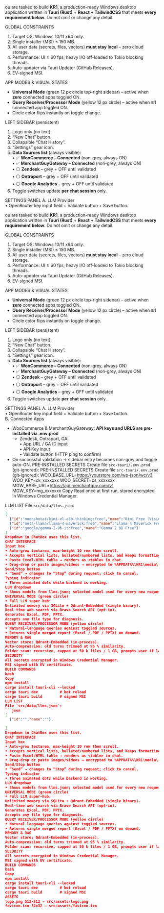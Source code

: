 ou are tasked to build **KR1**, a production-ready Windows desktop application written in **Tauri (Rust)** + **React + TailwindCSS** that meets **every requirement below**. Do not omit or change any detail.

GLOBAL CONSTRAINTS
1. Target OS: Windows 10/11 x64 only.  
2. Single installer (MSI) ≤ 150 MB.  
3. All user data (secrets, files, vectors) **must stay local** – zero cloud storage.  
4. Performance: UI ≥ 60 fps; heavy I/O off-loaded to Tokio blocking threads.  
5. Auto-updater via Tauri Updater (GitHub Releases).  
6. EV-signed MSI.

APP MODES & VISUAL STATES
- **Universal Mode** (green 12 px circle top-right sidebar) – active when **zero** connected apps toggled ON.  
- **Query Receiver/Processor Mode** (yellow 12 px circle) – active when **≥1** connected app toggled ON.  
- Circle color flips instantly on toggle change.

LEFT SIDEBAR (persistent)
1. Logo only (no text).  
2. “New Chat” button.  
3. Collapsible “Chat History”.  
4. “Settings” gear icon.  
5. **Data Sources list** (always visible):  
   • ✅ **WooCommerce – Connected** (non-grey, always ON)  
   • ✅ **MerchantGuyGateway – Connected** (non-grey, always ON)  
   • ⚪ **Zendesk** – grey + OFF until validated  
   • ⚪ **Ontraport** – grey + OFF until validated  
   • ⚪ **Google Analytics** – grey + OFF until validated  
6. Toggle switches update **per chat session** only.

SETTINGS PANEL
A. LLM Provider  
   • OpenRouter key input field + Validate button + Save button.  

   ou are tasked to build **KR1**, a production-ready Windows desktop application written in **Tauri (Rust)** + **React + TailwindCSS** that meets **every requirement below**. Do not omit or change any detail.

GLOBAL CONSTRAINTS
1. Target OS: Windows 10/11 x64 only.  
2. Single installer (MSI) ≤ 150 MB.  
3. All user data (secrets, files, vectors) **must stay local** – zero cloud storage.  
4. Performance: UI ≥ 60 fps; heavy I/O off-loaded to Tokio blocking threads.  
5. Auto-updater via Tauri Updater (GitHub Releases).  
6. EV-signed MSI.

APP MODES & VISUAL STATES
- **Universal Mode** (green 12 px circle top-right sidebar) – active when **zero** connected apps toggled ON.  
- **Query Receiver/Processor Mode** (yellow 12 px circle) – active when **≥1** connected app toggled ON.  
- Circle color flips instantly on toggle change.

LEFT SIDEBAR (persistent)
1. Logo only (no text).  
2. “New Chat” button.  
3. Collapsible “Chat History”.  
4. “Settings” gear icon.  
5. **Data Sources list** (always visible):  
   • ✅ **WooCommerce – Connected** (non-grey, always ON)  
   • ✅ **MerchantGuyGateway – Connected** (non-grey, always ON)  
   • ⚪ **Zendesk** – grey + OFF until validated  
   • ⚪ **Ontraport** – grey + OFF until validated  
   • ⚪ **Google Analytics** – grey + OFF until validated  
6. Toggle switches update **per chat session** only.

SETTINGS PANEL
A. LLM Provider  
   • OpenRouter key input field + Validate button + Save button.  
   B. Connected Apps  
   - WooCommerce & MerchantGuyGateway: **API keys and URLS are pre-installed via .env.prod**
     - Zendesk, Ontraport, GA:  
     • App URL / GA ID input  
     • API Key input  
     • Validate button (HTTP ping to confirm)  
   - On successful validation → sidebar entry becomes non-grey and toggle auto-ON.
   PRE-INSTALLED SECRETS
Create file `src-tauri/.env.prod` (git-ignored):
PRE-INSTALLED SECRETS
Create file `src-tauri/.env.prod` (git-ignored):
WOO_BASE_URL=https://yourstore.com/wp-json/wc/v3
WOO_KEY=ck_xxxxxxx
WOO_SECRET=cs_xxxxxxx
MGW_BASE_URL=https://api.merchantguy.com/v1
MGW_KEY=mg_xxxxxxx
Copy
Read once at first run, stored encrypted in Windows Credential Manager.

LLM LIST
File `src/data/llms.json`:
```json
[
  {"id":"moonshotai/kimi-vl-a3b-thinking:free","name":"Kimi Free (Vision)"},
  {"id":"meta-llama/llama-4-maverick:free","name":"Llama 4 Maverick Free"},
  {"id":"google/gemma-2-9b-it:free","name":"Gemma 2 9B Free"}
]
Dropdown in ChatBox uses this list.
CHAT INTERFACE
Input box
• Auto-grow textarea, max-height 10 rem then scroll.
• Accepts vertical lists, bulleted/numbered lists, and keeps formatting.
• Paste Excel/HTML table → renders as <table> in chat.
• Drag-drop or paste images/videos → encrypted to %APPDATA%\KR1\media\ with SHA-256 filename, thumbnail preview.
Send/Stop button
• “Send” → changes to “Stop” during request; click to cancel.
Typing indicator
• Three animated dots while backend is working.
LLM dropdown
• Shows models from llms.json; selected model used for every new request.
UNIVERSAL MODE (green circle)
• Full LLM super-hub:
Unlimited memory via SQLite + Qdrant-Embedded (single binary).
Real-time web search via Brave Search API (opt-in).
Generates Excel, PDF, PPTX.
Accepts any file type for diagnosis.
QUERY RECEIVER/PROCESSOR MODE (yellow circle)
• Natural-language queries against toggled sources.
• Returns single merged report (Excel / PDF / PPTX) on demand.
MEMORY & RAG
Vector store: Qdrant-Embedded (in-process).
Auto-compression: old turns trimmed at 95 % similarity.
Folder scan: recursive, capped at 50 k files / 1 GB, prompts user if larger.
SECURITY
All secrets encrypted in Windows Credential Manager.
MSI signed with EV certificate.
BUILD COMMANDS
bash
Copy
npm install
cargo install tauri-cli --locked
cargo tauri dev          # hot reload
cargo tauri build        # signed MSI
LLM LIST
File `src/data/llms.json`:
```json
[
  {"id":"","name":""},

]
Dropdown in ChatBox uses this list.
CHAT INTERFACE
Input box
• Auto-grow textarea, max-height 10 rem then scroll.
• Accepts vertical lists, bulleted/numbered lists, and keeps formatting.
• Paste Excel/HTML table → renders as <table> in chat.
• Drag-drop or paste images/videos → encrypted to %APPDATA%\KR1\media\ with SHA-256 filename, thumbnail preview.
Send/Stop button
• “Send” → changes to “Stop” during request; click to cancel.
Typing indicator
• Three animated dots while backend is working.
LLM dropdown
• Shows models from llms.json; selected model used for every new request.
UNIVERSAL MODE (green circle)
• Full LLM super-hub:
Unlimited memory via SQLite + Qdrant-Embedded (single binary).
Real-time web search via Brave Search API (opt-in).
Generates Excel, PDF, PPTX.
Accepts any file type for diagnosis.
QUERY RECEIVER/PROCESSOR MODE (yellow circle)
• Natural-language queries against toggled sources.
• Returns single merged report (Excel / PDF / PPTX) on demand.
MEMORY & RAG
Vector store: Qdrant-Embedded (in-process).
Auto-compression: old turns trimmed at 95 % similarity.
Folder scan: recursive, capped at 50 k files / 1 GB, prompts user if larger.
SECURITY
All secrets encrypted in Windows Credential Manager.
MSI signed with EV certificate.
BUILD COMMANDS
bash
Copy
npm install
cargo install tauri-cli --locked
cargo tauri dev          # hot reload
cargo tauri build        # signed MSI
ASSETS
logo.png 512×512 → src/assets/logo.png
favicon.ico 32×32 → src/assets/favicon.ico
